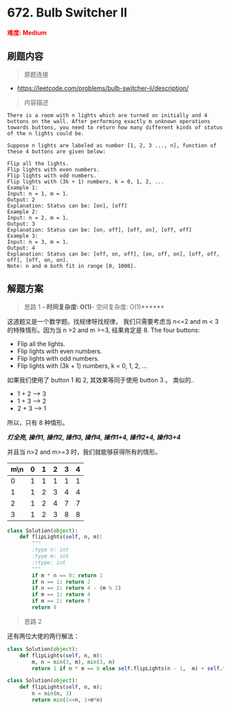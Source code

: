 # 672. Bulb Switcher II

**<font color=red>难度: Medium</font>**

## 刷题内容

> 原题连接

* https://leetcode.com/problems/bulb-switcher-ii/description/

> 内容描述

```
There is a room with n lights which are turned on initially and 4 buttons on the wall. After performing exactly m unknown operations towards buttons, you need to return how many different kinds of status of the n lights could be.

Suppose n lights are labeled as number [1, 2, 3 ..., n], function of these 4 buttons are given below:

Flip all the lights.
Flip lights with even numbers.
Flip lights with odd numbers.
Flip lights with (3k + 1) numbers, k = 0, 1, 2, ...
Example 1:
Input: n = 1, m = 1.
Output: 2
Explanation: Status can be: [on], [off]
Example 2:
Input: n = 2, m = 1.
Output: 3
Explanation: Status can be: [on, off], [off, on], [off, off]
Example 3:
Input: n = 3, m = 1.
Output: 4
Explanation: Status can be: [off, on, off], [on, off, on], [off, off, off], [off, on, on].
Note: n and m both fit in range [0, 1000].
```

## 解题方案

> 思路 1
******- 时间复杂度: O(1)******- 空间复杂度: O(1)******

这道题又是一个数学题。找规律呀找规律。
我们只需要考虑当 n<=2 and m < 3 的特殊情形。因为当 n >2 and m >=3, 结果肯定是 8.
The four buttons:

- Flip all the lights.
- Flip lights with even numbers.
- Flip lights with odd numbers.
- Flip lights with (3k + 1) numbers, k = 0, 1, 2, ...

如果我们使用了 button 1 和 2, 其效果等同于使用 button 3 。
类似的..

- 1 + 2 --> 3
- 1 + 3 --> 2
- 2 + 3 --> 1

所以，只有 8 种情形。

***灯全亮, 操作1, 操作2, 操作3, 操作4, 操作1+4, 操作2+4, 操作3+4***

并且当 n>2 and m>=3 时，我们就能够获得所有的情形。

| m\n  | 0  | 1  | 2  | 3 | 4 |
 ---   |----|--- |----|---|---|
| 0    | 1  | 1  | 1  | 1 | 1 |
| 1    | 1  | 2  | 3  | 4 | 4 |
| 2    | 1  | 2  | 4  | 7 | 7 |
| 3    | 1  | 2  | 3  | 8 | 8 |

```python
class Solution(object):
    def flipLights(self, n, m):
        """
        :type n: int
        :type m: int
        :rtype: int
        """
        if m * n == 0: return 1
        if n == 1: return 2
        if n == 2: return 4 - (m % 2)
        if m == 1: return 4
        if m == 2: return 7
        return 8
```

> 思路 2


还有两位大佬的两行解法：

```python
class Solution(object):
    def flipLights(self, n, m):
        m, n = min(3, m), min(3, n)
        return 1 if n * m == 0 else self.flipLights(n - 1,  m) + self.flipLights( n - 1, m - 1) 
```
```python
class Solution(object):
    def flipLights(self, n, m):
        n = min(n, 3)
        return min(1<<n, 1+m*n)
```



